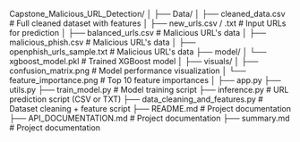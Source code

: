 Capstone_Malicious_URL_Detection/
│
├── Data/
│ ├── cleaned_data.csv # Full cleaned dataset with features
│ ├── new_urls.csv / .txt # Input URLs for prediction
│ ├── balanced_urls.csv # Malicious URL's data 
│ ├── malicious_phish.csv # Malicious URL's data 
│ ├── openphish_urls_sample.txt # Malicious URL's data 
├── model/
│ └── xgboost_model.pkl # Trained XGBoost model
│
├── visuals/
│ ├── confusion_matrix.png # Model performance visualization
│ └── feature_importance.png # Top 10 feature importances
│
├── app.py
├── utils.py
├── train_model.py # Model training script
├── inference.py # URL prediction script (CSV or TXT)
├── data_cleaning_and_features.py # Dataset cleaning + feature script
├── README.md # Project documentation
├── API_DOCUMENTATION.md # Project documentation
├── summary.md # Project documentation
